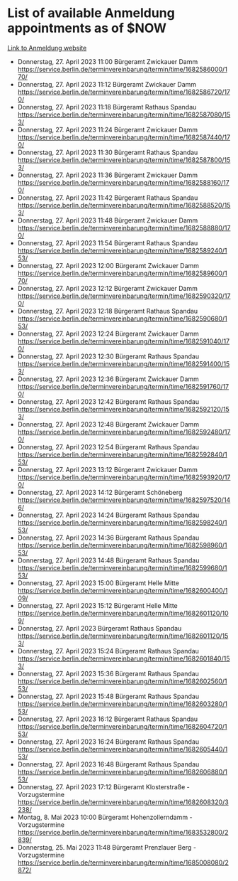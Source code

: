 # List of available Anmeldung appointments as of $NOW
[Link to Anmeldung website](https://service.berlin.de/terminvereinbarung/termin/tag.php?termin=1&anliegen[]=120686&dienstleisterlist=122210,122217,327316,122219,327312,122227,327314,122231,327346,122243,327348,122254,122252,329742,122260,329745,122262,329748,122271,327278,122273,327274,122277,327276,330436,122280,327294,122282,327290,122284,327292,122291,327270,122285,327266,122286,327264,122296,327268,150230,329760,122297,327286,122294,327284,122312,329763,122314,329775,122304,327330,122311,327334,122309,327332,317869,122281,327352,122279,329772,122283,122276,327324,122274,327326,122267,329766,122246,327318,122251,327320,122257,327322,122208,327298,122226,327300&herkunft=http%3A%2F%2Fservice.berlin.de%2Fdienstleistung%2F120686%2F)
- Donnerstag, 27. April 2023 11:00 Bürgeramt Zwickauer Damm https://service.berlin.de/terminvereinbarung/termin/time/1682586000/170/
- Donnerstag, 27. April 2023 11:12 Bürgeramt Zwickauer Damm https://service.berlin.de/terminvereinbarung/termin/time/1682586720/170/
- Donnerstag, 27. April 2023 11:18 Bürgeramt Rathaus Spandau https://service.berlin.de/terminvereinbarung/termin/time/1682587080/153/
- Donnerstag, 27. April 2023 11:24 Bürgeramt Zwickauer Damm https://service.berlin.de/terminvereinbarung/termin/time/1682587440/170/
- Donnerstag, 27. April 2023 11:30 Bürgeramt Rathaus Spandau https://service.berlin.de/terminvereinbarung/termin/time/1682587800/153/
- Donnerstag, 27. April 2023 11:36 Bürgeramt Zwickauer Damm https://service.berlin.de/terminvereinbarung/termin/time/1682588160/170/
- Donnerstag, 27. April 2023 11:42 Bürgeramt Rathaus Spandau https://service.berlin.de/terminvereinbarung/termin/time/1682588520/153/
- Donnerstag, 27. April 2023 11:48 Bürgeramt Zwickauer Damm https://service.berlin.de/terminvereinbarung/termin/time/1682588880/170/
- Donnerstag, 27. April 2023 11:54 Bürgeramt Rathaus Spandau https://service.berlin.de/terminvereinbarung/termin/time/1682589240/153/
- Donnerstag, 27. April 2023 12:00 Bürgeramt Zwickauer Damm https://service.berlin.de/terminvereinbarung/termin/time/1682589600/170/
- Donnerstag, 27. April 2023 12:12 Bürgeramt Zwickauer Damm https://service.berlin.de/terminvereinbarung/termin/time/1682590320/170/
- Donnerstag, 27. April 2023 12:18 Bürgeramt Rathaus Spandau https://service.berlin.de/terminvereinbarung/termin/time/1682590680/153/
- Donnerstag, 27. April 2023 12:24 Bürgeramt Zwickauer Damm https://service.berlin.de/terminvereinbarung/termin/time/1682591040/170/
- Donnerstag, 27. April 2023 12:30 Bürgeramt Rathaus Spandau https://service.berlin.de/terminvereinbarung/termin/time/1682591400/153/
- Donnerstag, 27. April 2023 12:36 Bürgeramt Zwickauer Damm https://service.berlin.de/terminvereinbarung/termin/time/1682591760/170/
- Donnerstag, 27. April 2023 12:42 Bürgeramt Rathaus Spandau https://service.berlin.de/terminvereinbarung/termin/time/1682592120/153/
- Donnerstag, 27. April 2023 12:48 Bürgeramt Zwickauer Damm https://service.berlin.de/terminvereinbarung/termin/time/1682592480/170/
- Donnerstag, 27. April 2023 12:54 Bürgeramt Rathaus Spandau https://service.berlin.de/terminvereinbarung/termin/time/1682592840/153/
- Donnerstag, 27. April 2023 13:12 Bürgeramt Zwickauer Damm https://service.berlin.de/terminvereinbarung/termin/time/1682593920/170/
- Donnerstag, 27. April 2023 14:12 Bürgeramt Schöneberg https://service.berlin.de/terminvereinbarung/termin/time/1682597520/146/
- Donnerstag, 27. April 2023 14:24 Bürgeramt Rathaus Spandau https://service.berlin.de/terminvereinbarung/termin/time/1682598240/153/
- Donnerstag, 27. April 2023 14:36 Bürgeramt Rathaus Spandau https://service.berlin.de/terminvereinbarung/termin/time/1682598960/153/
- Donnerstag, 27. April 2023 14:48 Bürgeramt Rathaus Spandau https://service.berlin.de/terminvereinbarung/termin/time/1682599680/153/
- Donnerstag, 27. April 2023 15:00 Bürgeramt Helle Mitte https://service.berlin.de/terminvereinbarung/termin/time/1682600400/109/
- Donnerstag, 27. April 2023 15:12 Bürgeramt Helle Mitte https://service.berlin.de/terminvereinbarung/termin/time/1682601120/109/
- Donnerstag, 27. April 2023  Bürgeramt Rathaus Spandau https://service.berlin.de/terminvereinbarung/termin/time/1682601120/153/
- Donnerstag, 27. April 2023 15:24 Bürgeramt Rathaus Spandau https://service.berlin.de/terminvereinbarung/termin/time/1682601840/153/
- Donnerstag, 27. April 2023 15:36 Bürgeramt Rathaus Spandau https://service.berlin.de/terminvereinbarung/termin/time/1682602560/153/
- Donnerstag, 27. April 2023 15:48 Bürgeramt Rathaus Spandau https://service.berlin.de/terminvereinbarung/termin/time/1682603280/153/
- Donnerstag, 27. April 2023 16:12 Bürgeramt Rathaus Spandau https://service.berlin.de/terminvereinbarung/termin/time/1682604720/153/
- Donnerstag, 27. April 2023 16:24 Bürgeramt Rathaus Spandau https://service.berlin.de/terminvereinbarung/termin/time/1682605440/153/
- Donnerstag, 27. April 2023 16:48 Bürgeramt Rathaus Spandau https://service.berlin.de/terminvereinbarung/termin/time/1682606880/153/
- Donnerstag, 27. April 2023 17:12 Bürgeramt Klosterstraße - Vorzugstermine https://service.berlin.de/terminvereinbarung/termin/time/1682608320/3238/
- Montag, 8. Mai 2023 10:00 Bürgeramt Hohenzollerndamm - Vorzugstermine https://service.berlin.de/terminvereinbarung/termin/time/1683532800/2839/
- Donnerstag, 25. Mai 2023 11:48 Bürgeramt Prenzlauer Berg - Vorzugstermine https://service.berlin.de/terminvereinbarung/termin/time/1685008080/2872/
